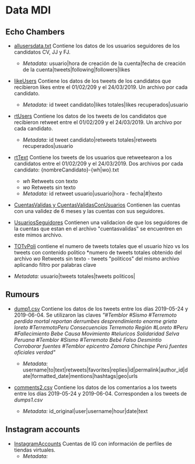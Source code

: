 # Data MDI


## Echo Chambers

* [allusersdata.txt](EchoChambers/allusersdata.txt) Contiene los datos de los usuarios seguidores de los candidatos CV, JJ y FJ.
  * *Metadata:* usuario|hora de creación de la cuenta|fecha de creación de la cuenta|tweets|following|followers|likes
  
* [likeUsers](EchoChambers/likeusers) Contiene los datos de los tweets de los candidatos que recibieron likes entre el 01/02/209 y el 24/03/2019. Un archivo por cada candidato.
  * *Metadata:* id tweet candidato|likes totales|likes recuperados|usuario 
  
* [rtUsers](EchoChambers/rtsusers) Contiene los datos de los tweets de los candidatos que recibieron retweet entre el 01/02/209 y el 24/03/2019. Un archivo por cada candidato.
  * *Metadata:* id tweet candidato|retweets totales|retweets recuperados|usuario 
  

* [rtText](EchoChambers/rtstext) Contiene los tweets de los usuarios que retweetearon a los candidatos entre el 01/02/209 y el 24/03/2019. Dos archivos por cada candidato: {nombreCandidato}-{wh|wo}.txt 
  * *wh* Retweets con texto
  * *wo* Retweets sin texto
  * *Metadata:* id retweet usuario|usuario|hora - fecha|#|texto
 
* [CuentasValidas y CuentasValidasConUsuarios](EchoChambers/) Contienen las cuentas con una validez de 6 meses y las cuentas con sus seguidores.

* [UsuariosSeguidores](EchoChambers/) Contienen una validacion de que los seguidores de la cuentas que estan en el archivo "cuentasvalidas" se encuentren en este mimos archivo.

* [TOTvPoli](EchoChambers/) contiene el numero de tweets totales que el usuario hizo vs los tweets con contenido politico
 *numero de tweets totales obtenido del archivo *wo* Retweets sin texto - tweets "politicos" del mismo archivo aplicando filtro por palabras clave
 * *Metadata:* usuario|tweets totales|tweets politicos|
 

## Rumours

* [dump1.csv](Rumours/dump1.csv) Contiene los datos de los tweets entre los días 2019-05-24 y 2019-06-04. Se utilizaron las claves _"#Temblor #Sismo #Terremoto perdida mortal reportan derrumbes desprendimiento enorme grieta loreto #TerremotoPeru Consecuencias Terremoto Región  #Loreto #Peru #Fallecimiento  Bebe  Causa Movimiento #teluricos Solidaridad Selva Peruana #Temblor #Sismo #Terremoto Bebé Falso Desmintio Corroborar fuentes #Temblor epicentro  Zamora Chinchipe  Perú  fuentes oficiales  verdad"_

  * *Metadata:* username|to|text|retweets|favorites|replies|id|permalink|author_id|date|formatted_date|mentions|hashtags|geo|urls
* [comments2.csv](Rumours/comments2.csv) Contiene los datos de los comentarios a los tweets entre los días 2019-05-24 y 2019-06-04. Corresponden a los tweets de *dumps1.csv*

  * *Metadata:* id_original|user|username|hour|date|text
  
## Instagram accounts

* [InstagramAccounts](InstagramAccounts/ResumenCuentas.xlsx) Cuentas de IG con información de perfiles de tiendas virtuales.
  * *Metadata:*

